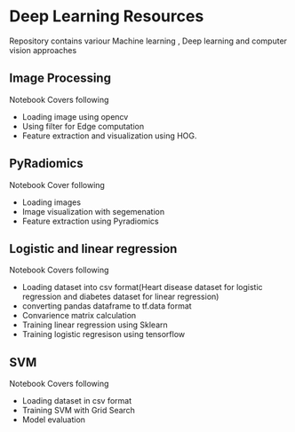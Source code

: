 # Deep Learning Resources
Repository contains variour Machine learning , Deep learning and computer vision approaches
## Image Processing 

Notebook Covers following
- Loading image using opencv
- Using filter for Edge computation
- Feature extraction and visualization using HOG.

## PyRadiomics
Notebook Cover following
- Loading images 
- Image visualization with segemenation 
- Feature extraction using Pyradiomics

## Logistic and linear regression
Notebook Covers following
- Loading dataset into csv format(Heart disease dataset for logistic regression and diabetes dataset for linear regression)
- converting pandas dataframe to tf.data format
- Convarience matrix calculation
- Training linear regression using Sklearn 
- Training logistic regresison using tensorflow

## SVM 
Notebook Covers following 
- Loading dataset in csv format
- Training SVM with Grid Search 
- Model evaluation
